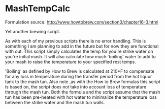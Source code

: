 MashTempCalc
============

Formulation source: http://www.howtobrew.com/section3/chapter16-3.html

Yet another brewing script.

As with each of my previous scripts there is no error handling. This is something I am planning to add in
the future but for now they are functional with out. This script simply calculates the temp for you're
strike water on you're initial mash. It will also calculate how much 'boiling' water to add to your mash
to raise the temperature to your specified rest temps.

'Boiling' as defined by How to Brew is calculated at 210*F to compensate for any loss in temperature
during the transfer period from the hot liquor tank to the mash tun.
Also note ,as with the How to Brew formulas this script is based on, the script does not take into account
loss of temperature through the mash tun. Both the formula and the script assume that the mash tun has been
pre-heated with hot water to minimalize the temperature loss between the strike water and the mash tun walls.
